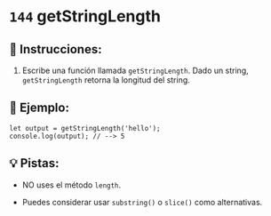 # `144` getStringLength

## 📝 Instrucciones:

1. Escribe una función llamada `getStringLength`. Dado un string, `getStringLength` retorna la longitud del string.

## 📎 Ejemplo:

```Js
let output = getStringLength('hello');
console.log(output); // --> 5
```

## 💡 Pistas:

+ NO uses el método `length`.

+ Puedes considerar usar `substring()` o `slice()` como alternativas.
